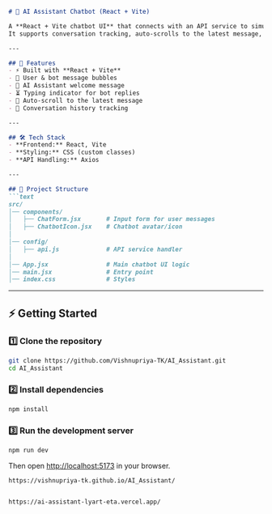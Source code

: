 
````markdown
# 🤖 AI Assistant Chatbot (React + Vite)

A **React + Vite chatbot UI** that connects with an API service to simulate an AI assistant.  
It supports conversation tracking, auto-scrolls to the latest message, and shows a typing indicator while waiting for responses.

---

## 🚀 Features
- ⚡ Built with **React + Vite**
- 💬 User & bot message bubbles
- 🤖 AI Assistant welcome message
- ⏳ Typing indicator for bot replies
- 📜 Auto-scroll to the latest message
- 🔄 Conversation history tracking

---

## 🛠️ Tech Stack
- **Frontend:** React, Vite  
- **Styling:** CSS (custom classes)  
- **API Handling:** Axios  

---

## 📂 Project Structure
```text
src/
│── components/
│   ├── ChatForm.jsx       # Input form for user messages
│   ├── ChatbotIcon.jsx    # Chatbot avatar/icon
│
│── config/
│   ├── api.js             # API service handler
│
│── App.jsx                # Main chatbot UI logic
│── main.jsx               # Entry point
│── index.css              # Styles
````

---

## ⚡ Getting Started

### 1️⃣ Clone the repository

```bash
git clone https://github.com/Vishnupriya-TK/AI_Assistant.git
cd AI_Assistant
```

### 2️⃣ Install dependencies

```bash
npm install
```

### 3️⃣ Run the development server

```bash
npm run dev
```

Then open [http://localhost:5173](http://localhost:5173) in your browser.

```
https://vishnupriya-tk.github.io/AI_Assistant/


https://ai-assistant-lyart-eta.vercel.app/

